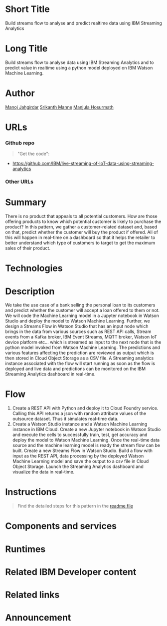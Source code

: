 # Short Title

Build streams flow to analyse and predict realtime data using IBM Streaming Analytics

# Long Title

Build streams flow to analyse data using IBM Streaming Analytics and to predict value in realtime using a python model deployed on IBM Watson Machine Learning.

# Author
[Manoj Jahgirdar](https://www.linkedin.com/in/manoj-jahgirdar-6b5b33142/)
[Srikanth Manne]()
[Manjula Hosurmath](https://www.linkedin.com/in/manjula-g-hosurmath-0b47031)

# URLs

### Github repo

> "Get the code": 
* https://github.com/IBM/live-streaming-of-IoT-data-using-streaming-analytics

### Other URLs

# Summary

There is no product that appeals to all potential customers. How are those offering products to know which potential customer is likely to purchase the product? In this pattern, we gather a customer-related dataset and, based on that, predict whether the customer will buy the product if offered. All of this will happen in real-time on a dashboard so that it helps the retailer to better understand which type of customers to target to get the maximum sales of their product.

# Technologies

# Description

We take the use case of a bank selling the personal loan to its customers and predict whether the customer will accept a loan offered to them or not. We will code the Machine Learning model in a Jupyter notebook in Watson Studio and deploy the model to Watson Machine Learning. Further, we design a Streams Flow in Watson Studio that has an input node which brings in the data from various sources such as REST API calls, Stream events from a Kafka broker, IBM Event Streams, MQTT broker, Watson IoT device platform etc... which is streamed as input to the next node that is the python model invoked from Watson Machine Learning. The predictions and various features affecting the prediction are reviewed as output which is then stored in Cloud Object Storage as a CSV file. A Streaming analytics instance associated with the flow will start running as soon as the flow is deployed and live data and predictions can be monitored on the IBM Streaming Analytics dashboard in real-time.

# Flow

1. Create a REST API with Python and deploy it to Cloud Foundry service. Calling this API returns a json with random attribute values of the outsource dataset. Thus it simulates real-time data.
2. Create a Watson Studio instance and a Watson Machine Learning instance in IBM Cloud.
Create a new Jupyter notebook in Watson Studio and execute the cells to successfully train, test, get accuracy and deploy the model to Watson Machine Learning.
Once the real-time data source and the machine learning model is ready the stream flow can be built. Create a new Streams Flow in Watson Studio.
Build a flow with input as the REST API, data processing by the deployed Watson Machine Learning model and save the output to a csv file in Cloud Object Storage.
Launch the Streaming Analytics dashboard and visualize the data in real-time.

# Instructions

> Find the detailed steps for this pattern in the [readme file](https://github.com/IBM/live-streaming-of-IoT-data-using-streaming-analytics/blob/master/README.md)

# Components and services

# Runtimes

# Related IBM Developer content

# Related links

# Announcement
